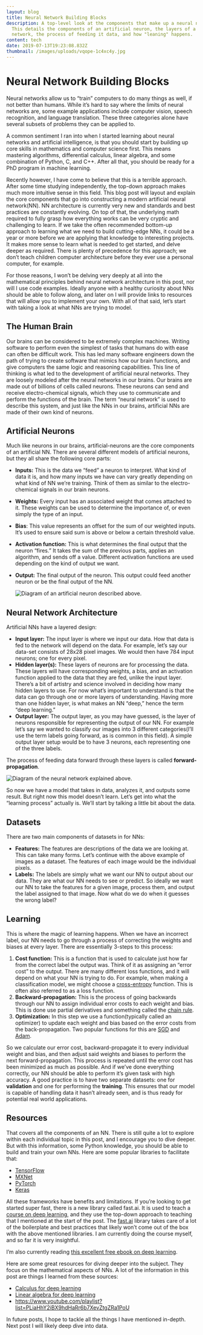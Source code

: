 ```yaml
---
layout: blog
title: Neural Network Building Blocks
description: A top-level look at the components that make up a neural network.
  This details the components of an artificial neuron, the layers of a neural
  network, the process of feeding it data, and how "leaning" happens.
content: tech
date: 2019-07-13T19:23:08.832Z
thumbnail: /images/uploads/vqope-1c4xc4y.jpg
---
```

# Neural Network Building Blocks

Neural networks allow us to “train” computers to do many things as well, if not better than humans. While it’s hard to say where the limits of neural networks are, some example applications include computer vision, speech recognition, and language translation. These three categories alone have several subsets of problems they can be applied to.

A common sentiment I ran into when I started learning about neural networks and artificial intelligence, is that you should start by building up core skills in mathematics and computer science first. This means mastering algorithms, differential calculus, linear algebra, and some combination of Python, C, and C++. After all that, you should be ready for a PhD program in machine learning.

Recently however, I have come to believe that this is a terrible approach. After some time studying independently, the top-down approach makes much more intuitive sense in this field. This blog post will layout and explain the core components that go into constructing a modern artificial neural network(NN). NN architecture is currently very new and standards and best practices are constantly evolving. On top of that, the underlying math required to fully grasp how everything works can be very cryptic and challenging to learn. If we take the often recommended bottom-up approach to learning what we need to build cutting-edge NNs, it could be a year or more before we are applying that knowledge to interesting projects. It makes more sense to learn what is needed to get started, and delve deeper as required. There is plenty of precedence for this approach; we don’t teach children computer architecture before they ever use a personal computer, for example.

For those reasons, I won’t be delving very deeply at all into the mathematical principles behind neural network architecture in this post, nor will I use code examples. Ideally anyone with a healthy curiosity about NNs should be able to follow along, and later on I will provide links to resources that will allow you to implement your own. With all of that said, let’s start with taking a look at what NNs are trying to model.

## The Human Brain

Our brains can be considered to be extremely complex machines. Writing software to perform even the simplest of tasks that humans do with ease can often be difficult work. This has led many software engineers down the path of trying to create software that mimics how our brain functions, and give computers the same logic and reasoning capabilities. This line of thinking is what led to the development of artificial neural networks. They are loosely modeled after the neural networks in our brains. Our brains are made out of billions of cells called neurons. These neurons can send and receive electro-chemical signals, which they use to communicate and perform the functions of the brain. The term “neural network” is used to describe this system, and just like the NNs in our brains, artificial NNs are made of their own kind of neurons.

## Artificial Neurons

Much like neurons in our brains, artificial-neurons are the core components of an artificial NN. There are several different models of artificial neurons, but they all share the following core parts:

* **Inputs:** This is the data we “feed” a neuron to interpret. What kind of data it is, and how many inputs we have can vary greatly depending on what kind of NN we’re training. Think of them as similar to the electro-chemical signals in our brain neurons.
* **Weights:** Every input has an associated weight that comes attached to it. These weights can be used to determine the importance of, or even simply the type of an input.
* **Bias**: This value represents an offset for the sum of our weighted inputs. It’s used to ensure said sum is above or below a certain threshold value.
* **Activation function:** This is what determines the final output that the neuron “fires.” It takes the sum of the previous parts, applies an algorithm, and sends off a value. Different activation functions are used depending on the kind of output we want.
* **Output:** The final output of the neuron. This output could feed another neuron or be the final output of the NN.

  ![Diagram of an artificial neuron described above.](/images/uploads/vqope-1c4xc4y.jpg)

## Neural Network Architecture

Artificial NNs have a layered design:

* **Input layer:** The input layer is where we input our data. How that data is fed to the network will depend on the data. For example, let’s say our data-set consists of 28x28 pixel images. We would then have 784 input neurons; one for every pixel.
* **Hidden layer(s):** These layers of neurons are for processing the data. These layers will have corresponding weights, a bias, and an activation function applied to the data that they are fed, unlike the input layer. There’s a bit of artistry and science involved in deciding how many hidden layers to use. For now what’s important to understand is that the data can go through one or more layers of understanding. Having more than one hidden layer, is what makes an NN “deep,” hence the term “deep learning.”
* **Output layer:** The output layer, as you may have guessed, is the layer of neurons responsible for representing the output of our NN. For example let’s say we wanted to classify our images into 3 different categories(I’ll use the term labels going forward, as is common in this field). A simple output layer setup would be to have 3 neurons, each representing one of the three labels.

The process of feeding data forward through these layers is called **forward-propagation**.

![Diagram of the neural network explained above.](/images/uploads/neural-network.png)

So now we have a model that takes in data, analyzes it, and outputs some result. But right now this model doesn’t learn. Let’s get into what the “learning process” actually is. We’ll start by talking a little bit about the data.

## Datasets

There are two main components of datasets in for NNs:

* **Features:** The features are descriptions of the data we are looking at. This can take many forms. Let’s continue with the above example of images as a dataset. The features of each image would be the individual pixels.
* **Labels:** The labels are simply what we want our NN to output about our data. They are what our NN needs to see or predict.
  So ideally we want our NN to take the features for a given image, process them, and output the label assigned to that image. Now what do we do when it guesses the wrong label?

## Learning

This is where the magic of learning happens. When we have an incorrect label, our NN needs to go through a process of correcting the weights and biases at every layer. There are essentially 3-steps to this process:

1. **Cost function:** This is a function that is used to calculate just how far from the correct label the output was. Think of it as assigning an “error cost” to the output. There are many different loss functions, and it will depend on what your NN is trying to do. For example, when making a classification model, we might choose a [cross-entropy](https://ml-cheatsheet.readthedocs.io/en/latest/loss_functions.html#cross-entropy) function. This is often also referred to as a loss function.
2. **Backward-propagation:** This is the process of going backwards through our NN to assign individual error costs to each weight and bias. This is done use partial derivatives and something called the [chain rule](https://www.khanacademy.org/math/ap-calculus-ab/ab-differentiation-2-new/ab-3-1a/v/chain-rule-introduction#:~:text=The%20chain%20rule%20states%20that,and%20g(x)%3Dx%C2%B2.).
3. **Optimization:** In this step we use a function(typically called an optimizer) to update each weight and bias based on the error costs from the back-propagation. Two popular functions for this are [SGD](https://en.wikipedia.org/wiki/Stochastic_gradient_descent) and[ Adam](https://ml-cheatsheet.readthedocs.io/en/latest/optimizers.html#adam).

So we calculate our error cost, backward-propagate it to every individual weight and bias, and then adjust said weights and biases to perform the next forward-propagation. This process is repeated until the error cost has been minimized as much as possible. And if we’ve done everything correctly, our NN should be able to perform it’s given task with high accuracy. A good practice is to have two separate datasets: one for **validation** and one for performing the **training**. This ensures that our model is capable of handling data it hasn’t already seen, and is thus ready for potential real world applications.

## Resources

That covers all the components of an NN. There is still quite a lot to explore within each individual topic in this post, and I encourage you to dive deeper. But with this information, some Python knowledge, you should be able to build and train your own NNs. Here are some popular libraries to facilitate that:

* [TensorFlow](https://www.tensorflow.org/)
* [MXNet](https://mxnet.apache.org/versions/1.9.1/)
* [PyTorch](https://pytorch.org/)
* [Keras](https://keras.io/)

All these frameworks have benefits and limitations. If you’re looking to get started super fast, there is a new library called fast.ai. It is used to teach a [course on deep learning](https://course.fast.ai/), and they use the top-down approach to teaching that I mentioned at the start of the post. The [fast.ai](https://www.fast.ai/) library takes care of a lot of the boilerplate and best practices that likely won’t come out of the box with the above mentioned libraries. I am currently doing the course myself, and so far it is very insightful.

I’m also currently reading [this excellent free ebook on deep learning](http://neuralnetworksanddeeplearning.com/index.html).

Here are some great resources for diving deeper into the subject. They focus on the mathematical aspects of NNs. A lot of the information in this post are things I learned from these sources:

* [Calculus for deep learning](https://explained.ai/matrix-calculus/)
* [Linear algebra for deep learning](https://www.quantstart.com/articles/scalars-vectors-matrices-and-tensors-linear-algebra-for-deep-learning-part-1/)
* <https://www.youtube.com/playlist?list=PLiaHhY2iBX9hdHaRr6b7XevZtgZRa1PoU>

In future posts, I hope to tackle all the things I have mentioned in-depth. Next post I will likely deep dive into data.